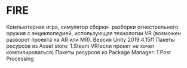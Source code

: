 # FIRE
Компьютерная игра, симулятор сборки- разборки огнестрельного оружия с энциклопедией, использующая технологии VR (возможен разворот проекта на AR или MR).
Версия Unity 2019.4.15f1
Пакеты ресурсов из Asset store:
1.Steam VR(если проект не хочет компилироваться)
Пакеты ресурсов из Package Manager:
1.Post Processing